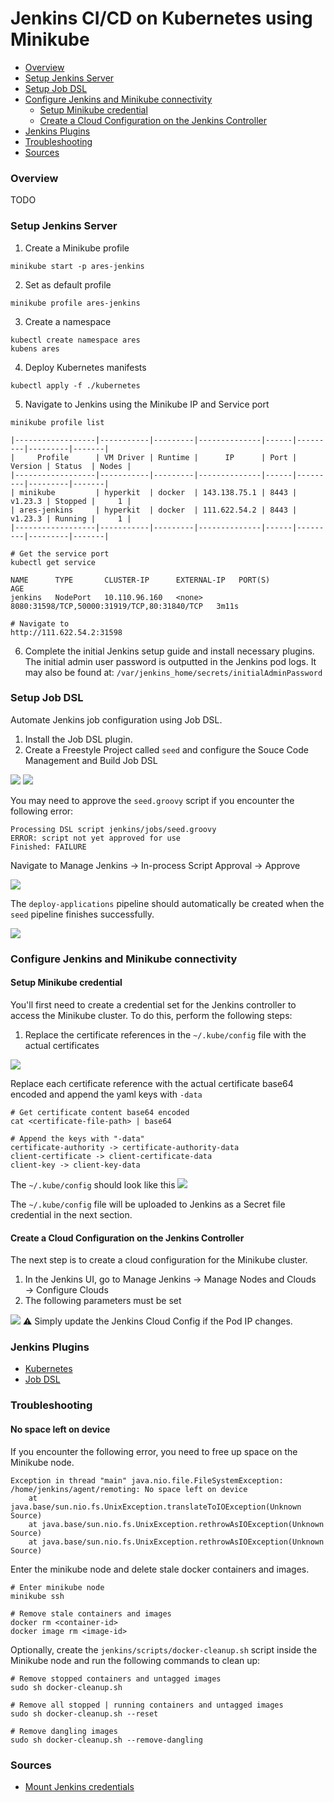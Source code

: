 # Jenkins CI/CD on Kubernetes using Minikube

* [Overview](#overview)
* [Setup Jenkins Server](#setup-jenkins-server)
* [Setup Job DSL](#setup-job-dsl)
* [Configure Jenkins and Minikube connectivity](#configure-jenkins-and-minikube-connectivity)
  * [Setup Minikube credential](#setup-minikube-credential)
  * [Create a Cloud Configuration on the Jenkins Controller](#create-a-cloud-configuration-on-the-jenkins-controllergits)
* [Jenkins Plugins](#jenkins-plugins)
* [Troubleshooting](#troubleshooting)
* [Sources](#sources)

### Overview

TODO

### Setup Jenkins Server

1. Create a Minikube profile
```shell
minikube start -p ares-jenkins
```
2. Set as default profile
```shell
minikube profile ares-jenkins
```
3. Create a namespace 
```shell
kubectl create namespace ares
kubens ares
```
4. Deploy Kubernetes manifests
```shell
kubectl apply -f ./kubernetes
```
5. Navigate to Jenkins using the Minikube IP and Service port
```shell
minikube profile list

|------------------|-----------|---------|--------------|------|---------|---------|-------|
|     Profile      | VM Driver | Runtime |      IP      | Port | Version | Status  | Nodes |
|------------------|-----------|---------|--------------|------|---------|---------|-------|
| minikube         | hyperkit  | docker  | 143.138.75.1 | 8443 | v1.23.3 | Stopped |     1 |
| ares-jenkins     | hyperkit  | docker  | 111.622.54.2 | 8443 | v1.23.3 | Running |     1 |
|------------------|-----------|---------|--------------|------|---------|---------|-------|

# Get the service port
kubectl get service 

NAME      TYPE       CLUSTER-IP      EXTERNAL-IP   PORT(S)                                       AGE
jenkins   NodePort   10.110.96.160   <none>        8080:31598/TCP,50000:31919/TCP,80:31840/TCP   3m11s

# Navigate to 
http://111.622.54.2:31598
```
6. Complete the initial Jenkins setup guide and install necessary plugins.<br>
The initial admin user password is outputted in the Jenkins pod logs.
It may also be found at: `/var/jenkins_home/secrets/initialAdminPassword`

### Setup Job DSL
Automate Jenkins job configuration using Job DSL. 

1. Install the Job DSL plugin. 
2. Create a Freestyle Project called `seed` and configure the Souce Code Management and Build Job DSL

![](resources/jenkins-seed-scm.png)
![](resources/jenkins-seed-build.png)

You may need to approve the `seed.groovy` script if you encounter the following error:
```shell
Processing DSL script jenkins/jobs/seed.groovy
ERROR: script not yet approved for use
Finished: FAILURE
```
Navigate to Manage Jenkins → In-process Script Approval → Approve

![](resources/jenkins-seed-approve.png)

The `deploy-applications` pipeline should automatically be created when the `seed`
pipeline finishes successfully. 

![](resources/jenkins-seed-success.png)

### Configure Jenkins and Minikube connectivity

#### Setup Minikube credential
You'll first need to create a credential set for the Jenkins controller to access the Minikube 
cluster. To do this, perform the following steps: 

1. Replace the certificate references in the `~/.kube/config` file with the actual certificates

![](resources/kube-config-before.png)

Replace each certificate reference with the actual certificate base64 encoded and append 
the yaml keys with `-data`
```shell
# Get certificate content base64 encoded
cat <certificate-file-path> | base64

# Append the keys with "-data"
certificate-authority -> certificate-authority-data
client-certificate -> client-certificate-data
client-key -> client-key-data  
```

The `~/.kube/config` should look like this
![](resources/kube-config-after.png)

The `~/.kube/config` file will be uploaded to Jenkins as a Secret file credential in the next section.

#### Create a Cloud Configuration on the Jenkins Controller
The next step is to create a cloud configuration for the Minikube cluster. 

1. In the Jenkins UI, go to Manage Jenkins → Manage Nodes and Clouds → Configure Clouds
2. The following parameters must be set 

![](resources/jenkins-configure-cloud.png)
:warning: Simply update the Jenkins Cloud Config if the Pod IP changes. 

### Jenkins Plugins 

* [Kubernetes](https://plugins.jenkins.io/kubernetes/)
* [Job DSL](https://plugins.jenkins.io/job-dsl/)

### Troubleshooting

#### No space left on device
If you encounter the following error, you need to free up space on the Minikube node.
```shell
Exception in thread "main" java.nio.file.FileSystemException: /home/jenkins/agent/remoting: No space left on device
	at java.base/sun.nio.fs.UnixException.translateToIOException(Unknown Source)
	at java.base/sun.nio.fs.UnixException.rethrowAsIOException(Unknown Source)
	at java.base/sun.nio.fs.UnixException.rethrowAsIOException(Unknown Source)
```
Enter the minikube node and delete stale docker containers and images.
```shell
# Enter minikube node
minikube ssh

# Remove stale containers and images
docker rm <container-id>
docker image rm <image-id>
```
Optionally, create the `jenkins/scripts/docker-cleanup.sh` script inside the Minikube node and
run the following commands to clean up:
```shell
# Remove stopped containers and untagged images
sudo sh docker-cleanup.sh

# Remove all stopped | running containers and untagged images
sudo sh docker-cleanup.sh --reset

# Remove dangling images
sudo sh docker-cleanup.sh --remove-dangling
```

### Sources

* [Mount Jenkins credentials](https://stackoverflow.com/questions/65188807/passing-jenkins-secrets-file-to-docker-image-run)
